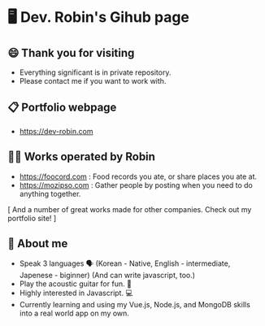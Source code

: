 # 🖥 Dev. Robin's Gihub page

## 😄 Thank you for visiting
- Everything significant is in private repository.
- Please contact me if you want to work with.

## 📋 Portfolio webpage
 - https://dev-robin.com

## 🧑‍💻 Works operated by Robin
- https://foocord.com : Food records you ate, or share places you ate at.
- https://mozipso.com : Gather people by posting when you need to do anything together.

[ And a number of great works made for other companies. Check out my portfolio site! ]

## 💬 About me
- Speak 3 languages 🗣️
 (Korean - Native, English - intermediate, Japenese - biginner)
 (And can write javascript, too.)
- Play the acoustic guitar for fun. 🎸
- Highly interested in Javascript. 💻
- Currently learning and using my Vue.js, Node.js, and MongoDB skills into a real world app on my own.
